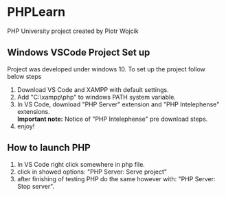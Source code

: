 # PHPLearn

PHP University project created by Piotr Wojcik


## Windows VSCode Project Set up

Project was developed under windows 10. To set up the project follow below steps

1. Download VS Code and XAMPP with default settings.
2. Add "C:\xampp\php\" to windows PATH system variable.
3. In VS Code, download "PHP Server" extension and "PHP Intelephense" extensions.<br>
**Important note:** Notice of "PHP Intelephense" pre download steps.
4. enjoy!

## How to launch PHP

1. In VS Code right click somewhere in php file.
2. click in showed options: "PHP Server: Serve project"
3. after finishing of testing PHP do the same however with: "PHP Server: Stop server".